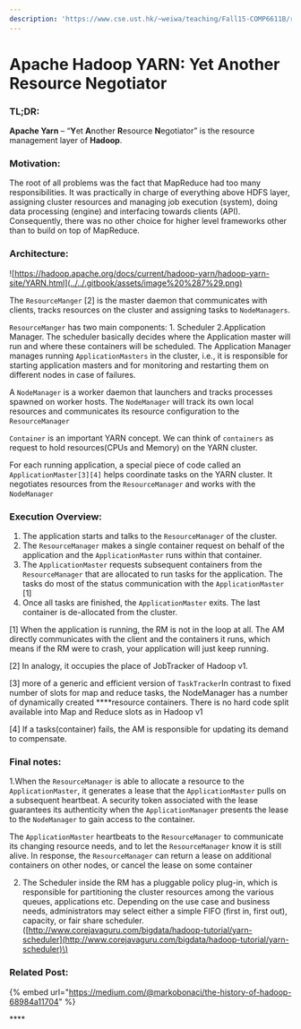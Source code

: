 ```yaml
---
description: 'https://www.cse.ust.hk/~weiwa/teaching/Fall15-COMP6611B/reading_list/YARN.pdf'
---
```


# Apache Hadoop YARN: Yet Another Resource Negotiator

### TL;DR:

**Apache Yarn** – “**Y**et **A**nother **R**esource **N**egotiator” is the resource management layer of **Hadoop**.

### Motivation:

The root of all problems was the fact that MapReduce had too many responsibilities. It was practically in charge of everything above HDFS layer, assigning cluster resources and managing job execution \(system\), doing data processing \(engine\) and interfacing towards clients \(API\). Consequently, there was no other choice for higher level frameworks other than to build on top of MapReduce.

### Architecture:

![https://hadoop.apache.org/docs/current/hadoop-yarn/hadoop-yarn-site/YARN.html](../../.gitbook/assets/image%20%287%29.png)

The `ResourceManger` \[2\] is the master daemon that communicates with clients, tracks resources on the cluster and assigning tasks to `NodeManagers`.

`ResourceManger` has two main components: 1. Scheduler 2.Application Manager. The scheduler basically decides where the Application master will run and where these containers will be scheduled. The Application Manager manages running `ApplicationMasters` in the cluster, i.e., it is responsible for starting application masters and for monitoring and restarting them on different nodes in case of failures.

A `NodeManager` is a worker daemon that launchers and tracks processes spawned on worker hosts. The `NodeManager` will track its own local resources and communicates its resource configuration to the `ResourceManager` 

`Container` is an important YARN concept. We can think of `containers` as request to hold resources\(CPUs and Memory\) on the YARN cluster. 

For each running application, a special piece of code called an `ApplicationMaster[3][4]` helps coordinate tasks on the YARN cluster. It negotiates resources from the `ResourceManager` and works with the `NodeManager`

### Execution Overview:

1. The application starts and talks to the `ResourceManager` of the cluster.
2. The `ResourceManager` makes a single container request on behalf of the application and the `ApplicationMaster` runs within that container.
3. The `ApplicationMaster` requests subsequent containers from the `ResourceManager` that are allocated to run tasks for the application. The tasks do most of the status communication with the `ApplicationMaster` \[1\]
4. Once all tasks are finished, the `ApplicationMaster` exits. The last container is de-allocated from the cluster. 

\[1\] When the application is running, the RM is not in the loop at all. The AM directly communicates with the client and the containers it runs, which means if the RM were to crash, your application will just keep running.  

\[2\] In analogy, it occupies the place of JobTracker of Hadoop v1.

\[3\] more of a generic and efficient version of `TaskTracker`In contrast to fixed number of slots for map and reduce tasks, the NodeManager has a number of dynamically created ****resource containers. There is no hard code split available into Map and Reduce slots as in Hadoop v1

\[4\]  If a tasks\(container\) fails, the AM is responsible for updating its demand to compensate.

### Final notes:

1.When the `ResourceManager` is able to allocate a resource to the `ApplicationMaster`, it generates a lease that the `ApplicationMaster` pulls on a subsequent heartbeat. A security token associated with the lease guarantees its authenticity when the `ApplicationManager` presents the lease to the `NodeManager` to gain access to the container.

The `ApplicationMaster` heartbeats to the `ResourceManager` to communicate its changing resource needs, and to let the `ResourceManager` know it is still alive. In response, the `ResourceManager` can return a lease on additional containers on other nodes, or cancel the lease on some container

2. The Scheduler inside the RM has a pluggable policy plug-in, which is responsible for partitioning the cluster resources among the various queues, applications etc. Depending on the use case and business needs, administrators may select either a simple FIFO \(first in, first out\), capacity, or fair share scheduler. \([http://www.corejavaguru.com/bigdata/hadoop-tutorial/yarn-scheduler](http://www.corejavaguru.com/bigdata/hadoop-tutorial/yarn-scheduler)\)



### Related Post:

{% embed url="https://medium.com/@markobonaci/the-history-of-hadoop-68984a11704" %}

\*\*\*\*



